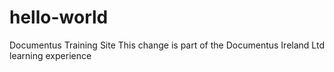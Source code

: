 # hello-world
Documentus Training Site
This change is part of the Documentus Ireland Ltd learning experience
